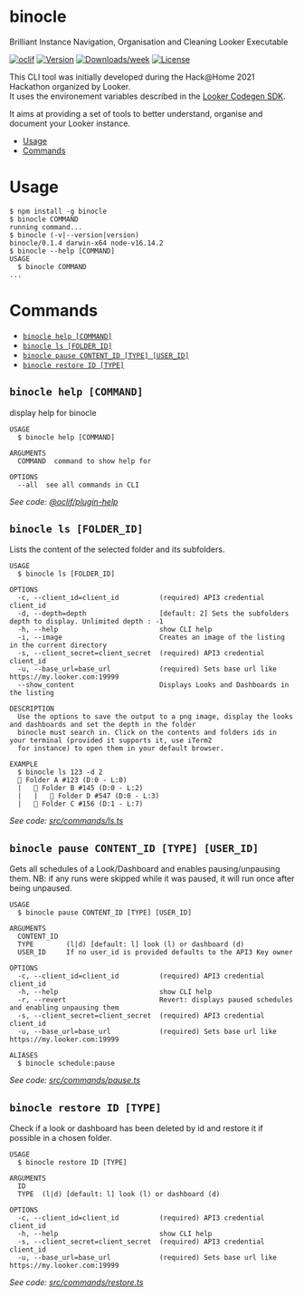 binocle
=======

Brilliant Instance Navigation, Organisation and Cleaning Looker Executable

[![oclif](https://img.shields.io/badge/cli-oclif-brightgreen.svg)](https://oclif.io)
[![Version](https://img.shields.io/npm/v/binocle.svg)](https://npmjs.org/package/binocle)
[![Downloads/week](https://img.shields.io/npm/dw/binocle.svg)](https://npmjs.org/package/binocle)
[![License](https://img.shields.io/npm/l/binocle.svg)](https://github.com/rthoyer/binocle/blob/master/package.json)

This CLI tool was initially developed during the Hack@Home 2021 Hackathon organized by Looker.  
It uses the environement variables described in the [Looker Codegen SDK](https://github.com/looker-open-source/sdk-codegen#environment-variable-configuration).

It aims at providing a set of tools to better understand, organise and document your Looker instance.

<!-- toc -->
* [Usage](#usage)
* [Commands](#commands)
<!-- tocstop -->
# Usage
<!-- usage -->
```sh-session
$ npm install -g binocle
$ binocle COMMAND
running command...
$ binocle (-v|--version|version)
binocle/0.1.4 darwin-x64 node-v16.14.2
$ binocle --help [COMMAND]
USAGE
  $ binocle COMMAND
...
```
<!-- usagestop -->
# Commands
<!-- commands -->
* [`binocle help [COMMAND]`](#binocle-help-command)
* [`binocle ls [FOLDER_ID]`](#binocle-ls-folder_id)
* [`binocle pause CONTENT_ID [TYPE] [USER_ID]`](#binocle-pause-content_id-type-user_id)
* [`binocle restore ID [TYPE]`](#binocle-restore-id-type)

## `binocle help [COMMAND]`

display help for binocle

```
USAGE
  $ binocle help [COMMAND]

ARGUMENTS
  COMMAND  command to show help for

OPTIONS
  --all  see all commands in CLI
```

_See code: [@oclif/plugin-help](https://github.com/oclif/plugin-help/blob/v3.3.1/src/commands/help.ts)_

## `binocle ls [FOLDER_ID]`

Lists the content of the selected folder and its subfolders.

```
USAGE
  $ binocle ls [FOLDER_ID]

OPTIONS
  -c, --client_id=client_id          (required) API3 credential client_id
  -d, --depth=depth                  [default: 2] Sets the subfolders depth to display. Unlimited depth : -1
  -h, --help                         show CLI help
  -i, --image                        Creates an image of the listing in the current directory
  -s, --client_secret=client_secret  (required) API3 credential client_id
  -u, --base_url=base_url            (required) Sets base url like https://my.looker.com:19999
  --show_content                     Displays Looks and Dashboards in the listing

DESCRIPTION
  Use the options to save the output to a png image, display the looks and dashboards and set the depth in the folder 
  binocle must search in. Click on the contents and folders ids in your terminal (provided it supports it, use iTerm2 
  for instance) to open them in your default browser.

EXAMPLE
  $ binocle ls 123 -d 2
  📁 Folder A #123 (D:0 - L:0)
  |   📁 Folder B #145 (D:0 - L:2)
  |   |   📁 Folder D #547 (D:0 - L:3)
  |   📁 Folder C #156 (D:1 - L:7)
```

_See code: [src/commands/ls.ts](https://github.com/rthoyer/binocle/blob/v0.1.4/src/commands/ls.ts)_

## `binocle pause CONTENT_ID [TYPE] [USER_ID]`

Gets all schedules of a Look/Dashboard and enables pausing/unpausing them. NB: if any runs were skipped while it was paused, it will run once after being unpaused.

```
USAGE
  $ binocle pause CONTENT_ID [TYPE] [USER_ID]

ARGUMENTS
  CONTENT_ID
  TYPE        (l|d) [default: l] look (l) or dashboard (d)
  USER_ID     If no user_id is provided defaults to the API3 Key owner

OPTIONS
  -c, --client_id=client_id          (required) API3 credential client_id
  -h, --help                         show CLI help
  -r, --revert                       Revert: displays paused schedules and enabling unpausing them
  -s, --client_secret=client_secret  (required) API3 credential client_id
  -u, --base_url=base_url            (required) Sets base url like https://my.looker.com:19999

ALIASES
  $ binocle schedule:pause
```

_See code: [src/commands/pause.ts](https://github.com/rthoyer/binocle/blob/v0.1.4/src/commands/pause.ts)_

## `binocle restore ID [TYPE]`

Check if a look or dashboard has been deleted by id and restore it if possible in a chosen folder.

```
USAGE
  $ binocle restore ID [TYPE]

ARGUMENTS
  ID
  TYPE  (l|d) [default: l] look (l) or dashboard (d)

OPTIONS
  -c, --client_id=client_id          (required) API3 credential client_id
  -h, --help                         show CLI help
  -s, --client_secret=client_secret  (required) API3 credential client_id
  -u, --base_url=base_url            (required) Sets base url like https://my.looker.com:19999
```

_See code: [src/commands/restore.ts](https://github.com/rthoyer/binocle/blob/v0.1.4/src/commands/restore.ts)_
<!-- commandsstop -->
